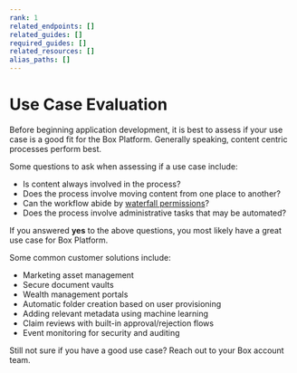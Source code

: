 ```yaml
---
rank: 1
related_endpoints: []
related_guides: []
required_guides: []
related_resources: []
alias_paths: []
---
```


# Use Case Evaluation

Before beginning application development, it is best to assess if your use
case is a good fit for the Box Platform. Generally speaking, content centric
processes perform best. 

Some questions to ask when assessing if a use case include:

- Is content always involved in the process?
- Does the process involve moving content from one place to another? 
- Can the workflow abide by [waterfall permissions][waterfall]?
- Does the process involve administrative tasks that may be automated?

If you answered **yes** to the above questions, you most likely have a great use
case for Box Platform. 

Some common customer solutions include: 

- Marketing asset management
- Secure document vaults
- Wealth management portals
- Automatic folder creation based on user provisioning
- Adding relevant metadata using machine learning 
- Claim reviews with built-in approval/rejection flows
- Event monitoring for security and auditing

Still not sure if you have a good use case? Reach out to your Box account team.

<!-- i18n-enable localize-links -->
[waterfall]: https://support.box.com/hc/en-us/articles/360043697254-Understanding-Folder-Permissions
<!-- i18n-disable localize-links -->
